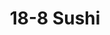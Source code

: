 ---
layout: place
title: "18-8 Sushi"
permalink: /maryland/baltimore/18-8-sushi.html
stateAbbr: MD
stateName: Maryland
cityName: Baltimore
seo:
  name: "18-8 Sushi"
  type: Restaurant
  links: http://www.18-8sushi.com/
description: "Looking for sushi in Baltimore, Maryland? Check out 18-8 Sushi for a delightful Japanese dining experience. Enjoy a variety of sushi and other dishes in a we..."
place_id: ChIJTwD1S68FyIkRH3l_pJP-O64
photos:
  - name: >-
      places/ChIJTwD1S68FyIkRH3l_pJP-O64/photos/AeeoHcLK9qZeyGKqBDwW5pji442k9K9oZTyz2g-fVYXIAA3OLBCCDzqZbjjDMyfp_7ETG59IcrXH6RNBApCvTNpkyvF_ithAejm1qJ3Vp2a2TzKx98XnWeFikoWiZUdHWTZD5b0Gum-VA1PgAPkVs67LK5TIgH57HRIeiFvL2G8v5MUvsWa6lAR-IMUGMHkaFCFnWRmKTtAePDfyL_OciaUhXi1kc9ErpB4441UMxIcWczhhi1GRA637BWo9CBA4vwzyC25DuR68Spec-h1yd6Ne_DCsAkJQnXQSHE8nfaB7iuqTn4uIo8l2HcN9YlQsQOelV6hpQoH5LlaCkiFhLEECcm8fZVZ72Q--s37trK0EBY7NJwHvuiIxiSBh5JrROHr97MBFCEWR2ZhbV_RSfsbXvRVWP3VkTr5DiPXLNsxqGVRRia8
    widthPx: 4624
    heightPx: 3472
    authorAttributions:
      - displayName: Jeremy Doggett
        uri: https://maps.google.com/maps/contrib/109452182067714037915
        photoUri: >-
          https://lh3.googleusercontent.com/a-/ALV-UjXRsxgxgiyCi1f-ezHT-FDdNtJBrIfm0zAJlDMs_8cKy1Oa1JA1Qw=s100-p-k-no-mo
    flagContentUri: >-
      https://www.google.com/local/imagery/report/?cb_client=maps_api_places.places_api&image_key=!1e10!2sCIHM0ogKEICAgIDTiYjA4wE&hl=en-US
    googleMapsUri: >-
      https://www.google.com/maps/place//data=!3m4!1e2!3m2!1sCIHM0ogKEICAgIDTiYjA4wE!2e10!4m2!3m1!1s0x89c805af4bf5004f:0xae3bfe93a47f791f
  - name: >-
      places/ChIJTwD1S68FyIkRH3l_pJP-O64/photos/AeeoHcKFflphwuNcaK7UT57LcN4Hc2fzODWb_B6SBWWcgdr7OIAnkvwoOeSXJ_D_mi_jYdPl9afrVL-XLq64FSgkVPAXUBrCM9TZalGuKvwns1tPsENblikES-n5xlmPRqEVXljN5p_g8P0TJhwFLl5eUUy_hRFoSgRV91TuBwvQwn9GH3mXQevEa5F3uxUlZYdZWyqgYNykznuqXMIueWtyVhEuO7zC6qiUBLmX79_lOaOyPhHS55mAJ7DNxtrBs58qKaFii_9rUDxols024vgTiwlrQjIh9c00KA_aFXlf_Gy26g
    widthPx: 1334
    heightPx: 1067
    authorAttributions:
      - displayName: 18-8 Sushi
        uri: https://maps.google.com/maps/contrib/118127492554144359243
        photoUri: >-
          https://lh3.googleusercontent.com/a/ACg8ocKmkbhdUOAxKX5sgqjGYRKETIeHWU4TQp94ec37CK5HATJF7g=s100-p-k-no-mo
    flagContentUri: >-
      https://www.google.com/local/imagery/report/?cb_client=maps_api_places.places_api&image_key=!1e10!2sAF1QipMAR15EKeReRffbGF21BbRS6Lev8IqK-NwcGzlj&hl=en-US
    googleMapsUri: >-
      https://www.google.com/maps/place//data=!3m4!1e2!3m2!1sAF1QipMAR15EKeReRffbGF21BbRS6Lev8IqK-NwcGzlj!2e10!4m2!3m1!1s0x89c805af4bf5004f:0xae3bfe93a47f791f
  - name: >-
      places/ChIJTwD1S68FyIkRH3l_pJP-O64/photos/AeeoHcI3CEs-7LXa7q1nvBqm4OEflSybXYNdDb-Q_14nWmCttzDzNo0cPzdb8YGBnImc8Bj8Zg5sYQXs_yRF0ymwl0y3gaYgVS7i086sfp63EjAkXA92v1EQyWfrasJz-oXYtYObRUpy6gZ7q-qzRAicCzLISGi0ijHv8JNjHOW9ywqySU6KVVBXHSULxinT7NvGlVoFTjiyrbWF3EYU3tYBoKwhwESINC4MCJL8Gap7eLN-sRUr50kaNB6JUHQ0IG4smT8Mpo0HNYVS0aBGwJbCN_rgjoVJQ6gk7A3o52mItGvKvx-xuocVy_0eQNBhMvDuqRdKObXKs8kHXlb64HxmCTBktTXWrg9S-Vd81yEsXaoCkZu0X9nJGDzypmtpaYtC8XpLsH5CQyl0AGjyQj4JsAvocOWfpTBphUcLCekq_PV4370CwkKVVLMqL0tRCA
    widthPx: 4000
    heightPx: 2578
    authorAttributions:
      - displayName: Dang Vu, DPM
        uri: https://maps.google.com/maps/contrib/108918234291196878578
        photoUri: >-
          https://lh3.googleusercontent.com/a-/ALV-UjWwAGpVjOUGrreXzlhW7yxuT3iQ0ZMLpCbVnNOBu9I2LB5YmEk=s100-p-k-no-mo
    flagContentUri: >-
      https://www.google.com/local/imagery/report/?cb_client=maps_api_places.places_api&image_key=!1e10!2sCIABIhADyc5UoBH7k2fSL0AADHf9&hl=en-US
    googleMapsUri: >-
      https://www.google.com/maps/place//data=!3m4!1e2!3m2!1sCIABIhADyc5UoBH7k2fSL0AADHf9!2e10!4m2!3m1!1s0x89c805af4bf5004f:0xae3bfe93a47f791f
  - name: >-
      places/ChIJTwD1S68FyIkRH3l_pJP-O64/photos/AeeoHcL-RCpKEp30x_US6NwuU3A4twDK844nNjf1xLSI40hCf4kRUAGJUmnk2HSxh88GxdbKM07Drule76QeeV8WZbrVzdHte4LRgqQcSov037wP6c5W-oBmD2hrpLubI2XYxnsABU8QORmaWNsAOGajZmT9Kx--cmVjN3f49wm4_P1z1dNDRcV3uZb_onG5IxvoSD9-hgO6HBZSiADTZXBZulnVIjrK9nof8mAGjMpcjQqDC-KTCEWAsdcHsb6tm8Cl4Hidgu-sNX9UMUgM5tD1G23rB7IcNiHU3Ha7252znkRnXJ4ZQXkToknG7GpNqXqz8mBVNXDNN0ymMvdJ8JktLquGDrzvJ3kgGyt2jvtFuJZugk2E2YidV4p2S8YWL9LRjt_mKTNiogIoHLorX9WgdgApCWzwGXx0kWgflqfdcKRIEg
    widthPx: 4080
    heightPx: 3072
    authorAttributions:
      - displayName: Ross Palermo
        uri: https://maps.google.com/maps/contrib/117339233011003873793
        photoUri: >-
          https://lh3.googleusercontent.com/a/ACg8ocKV91dZHNX15PoMnlKaH5vBxlc7Vy7Z3Efzx-LSgcY6y1VPIw=s100-p-k-no-mo
    flagContentUri: >-
      https://www.google.com/local/imagery/report/?cb_client=maps_api_places.places_api&image_key=!1e10!2sCIHM0ogKEICAgIDd2ea1Gw&hl=en-US
    googleMapsUri: >-
      https://www.google.com/maps/place//data=!3m4!1e2!3m2!1sCIHM0ogKEICAgIDd2ea1Gw!2e10!4m2!3m1!1s0x89c805af4bf5004f:0xae3bfe93a47f791f
  - name: >-
      places/ChIJTwD1S68FyIkRH3l_pJP-O64/photos/AeeoHcJXsXjTooOwBCgnAX5YtmUAXJ3Wm0qKtIRyM2Uh-7ISupPOpU5HJUPtQHZxO_q06Hj-1OSFtAMJBS1naLRKvmZTqi67haHu7WoXhK-a3FargUqaNJhIstFrMzE9LzPbNWE8y1J7r32Bk_Brcwq6p7YEgIZkFwVa9eIP0izRydPgaoyk9MBLWf4oqNl7H_p__RfAfTCQr3u-1Tndrq2HDGe2J0He28qqDnf1akikgr7Qjczf7EN-wnduhjOtz8eWn1vNgBq-q09xTkBTorMIOxjb16w_G77Ev0MPLpHlpBR07qPcT01AkWW-uWW4x1ku47iV_NSG_fskfLzHhN65FKienl9TT9tJsqPauY-QUZoRfO45nyWAr_OBXOwxvVZXGvAc3qytGjqROyuo5Ep0GUG6_6ULIN2H0INiVR8pe_2-Jwpb
    widthPx: 3024
    heightPx: 4032
    authorAttributions:
      - displayName: Zachary Dudley
        uri: https://maps.google.com/maps/contrib/103885500403362811756
        photoUri: >-
          https://lh3.googleusercontent.com/a/ACg8ocL2ReAGiCOb4TsCyYg5T0UcXHZagOj2eTODyniD1EIy4vR11A=s100-p-k-no-mo
    flagContentUri: >-
      https://www.google.com/local/imagery/report/?cb_client=maps_api_places.places_api&image_key=!1e10!2sCIHM0ogKEICAgIDbm9K45AE&hl=en-US
    googleMapsUri: >-
      https://www.google.com/maps/place//data=!3m4!1e2!3m2!1sCIHM0ogKEICAgIDbm9K45AE!2e10!4m2!3m1!1s0x89c805af4bf5004f:0xae3bfe93a47f791f
  - name: >-
      places/ChIJTwD1S68FyIkRH3l_pJP-O64/photos/AeeoHcJQSoyCOg094F_wdT-ogAV1uSc__swU-rSazxRbqHMeoegyN2XuiB64hsrBf7sT9qd8WePlkMP3tyVl3Zs9muGqH5AMx0BxQCGuJcPIMX2Twc21hiLW3x8m3CS5cZksPAubyZ1rND-v-lWBvWv66LY3U1R-xyiAxQJki5-G2fbmir4TE6vJWI6iucmVv1PWpw3HjbnWd0BhxVDk00pRrUK99tUpNuZSuMf4WFNr_7awCIadh68WyEUM67vHEKliNh28QZuLfNVvjYMgl4e5zKD_OiOQD-sJ4fVSkoxKBiOQJw
    widthPx: 1250
    heightPx: 1000
    authorAttributions:
      - displayName: 18-8 Sushi
        uri: https://maps.google.com/maps/contrib/118127492554144359243
        photoUri: >-
          https://lh3.googleusercontent.com/a/ACg8ocKmkbhdUOAxKX5sgqjGYRKETIeHWU4TQp94ec37CK5HATJF7g=s100-p-k-no-mo
    flagContentUri: >-
      https://www.google.com/local/imagery/report/?cb_client=maps_api_places.places_api&image_key=!1e10!2sAF1QipOjFddThFyvGmXdQizOEwowG7kMPZtO1ptY4a_T&hl=en-US
    googleMapsUri: >-
      https://www.google.com/maps/place//data=!3m4!1e2!3m2!1sAF1QipOjFddThFyvGmXdQizOEwowG7kMPZtO1ptY4a_T!2e10!4m2!3m1!1s0x89c805af4bf5004f:0xae3bfe93a47f791f
  - name: >-
      places/ChIJTwD1S68FyIkRH3l_pJP-O64/photos/AeeoHcLXINErsdlOywLH1XAK-HD3RgSRGsinw3aqmggSJbaoZ5dfRivzx20KLgj8wcd51As-IKbJ-ZUu5N9y0EHlYKELmlJxB6YqVzwYwACSqNgZC2pEwamqCyuWGyEpbk31y-LbRlkuwuwEtNZrUF7qUBBYtltHCLpu494iixXiVQ-KZ-x3BWp-FkMKv2S-uirlsGSzJj5cSPmyS8qRTdqkOFIimXdOHFQXTNF8JaMJZCPRLZeeA30Hboy6GyJg1o-U2B4g1SWwz-2nlIcBb9-hKwwW0dyl4phDkQMIDo2l2KF4qf-fySYt-IKf32RIa3UslEnl-NeAvkDezOWdGwyXAHWrddUkeCiEr5FgGNZ-XpdPo7UihzIc_ySCeeiqT9PwOHpHibg9FsMVN4WOOMJOUW-bNNU43zjjNc8fF7bLEk1LUQ
    widthPx: 4000
    heightPx: 3000
    authorAttributions:
      - displayName: Aravis Chiang
        uri: https://maps.google.com/maps/contrib/116246454092052960670
        photoUri: >-
          https://lh3.googleusercontent.com/a-/ALV-UjUQDSPOLFz1CDWxCnWMGUmvv8SSgojk7rif0_iTs_wprgXkNqbhwQ=s100-p-k-no-mo
    flagContentUri: >-
      https://www.google.com/local/imagery/report/?cb_client=maps_api_places.places_api&image_key=!1e10!2sCIHM0ogKEICAgICHlvaGNw&hl=en-US
    googleMapsUri: >-
      https://www.google.com/maps/place//data=!3m4!1e2!3m2!1sCIHM0ogKEICAgICHlvaGNw!2e10!4m2!3m1!1s0x89c805af4bf5004f:0xae3bfe93a47f791f
  - name: >-
      places/ChIJTwD1S68FyIkRH3l_pJP-O64/photos/AeeoHcLPACJqf20hkzRanNTu0xszCTkeXOLZqGdXEIHgCn0TzLv9178kQD4WFEwffieaS2LwphraS3VJMeVW3NkmYL4ly7Cuk_cg6LryH8H-feivI-rbq8be2bc-8hTtS43w4Patpdd3M0AdLZZCFiolUpb60FX-mh02_l7pC0AfQWSM_bCZ42pAkd47-Wys60tQ4eNtiwU3tudME-dFRt7YwgxexB9kUW88ZtLqougMj-lrL2d3nSr4YtIQjBbXG5-Eb1R22yOSO7pWBwS7IpuaIxv3kO_0OeCcrIdFMv-ZlgGyKZm0ep0QQ4-NirdFazqwrtMfKicQljIaXPhGXOPjA5kYvnwUV3FkDS0vqSnqxlugJ4RiOCdB1CTR5OH82z19lmhUu7fRV2dKw6DC8anJ8V9bEucr8EIl4_pomoOS0rPHbOf6jI77CeeuMrJ6H96e
    widthPx: 3754
    heightPx: 2868
    authorAttributions:
      - displayName: Dang Vu, DPM
        uri: https://maps.google.com/maps/contrib/108918234291196878578
        photoUri: >-
          https://lh3.googleusercontent.com/a-/ALV-UjWwAGpVjOUGrreXzlhW7yxuT3iQ0ZMLpCbVnNOBu9I2LB5YmEk=s100-p-k-no-mo
    flagContentUri: >-
      https://www.google.com/local/imagery/report/?cb_client=maps_api_places.places_api&image_key=!1e10!2sCIABIhADyc5UoBH7k2fSLz0AC4Ew&hl=en-US
    googleMapsUri: >-
      https://www.google.com/maps/place//data=!3m4!1e2!3m2!1sCIABIhADyc5UoBH7k2fSLz0AC4Ew!2e10!4m2!3m1!1s0x89c805af4bf5004f:0xae3bfe93a47f791f
  - name: >-
      places/ChIJTwD1S68FyIkRH3l_pJP-O64/photos/AeeoHcKc2_F_3Bi7rRaYVWn-TEbhUPkdqpPYQ3NbpvB-rGie020ZfFWH7S1JQhwUMHZnlr7CuiO8kKyxlvnL-o2iasgyRF75HzVgcU878T28hhnjTZZA0Z8dAxd5-r7AfuyYqVR4q-HvZTQFUKczJeJI6LMCQh5aF1hJ6b4lhkR5yGht__LfNCa3hctDXH97zAQUZOlEIRD5LLCJ6ZRcg4bTwUgiXkrca0R31UO6zoH1NZCZElFRzZFpE5geOD-nwYp1ykj0y-yr0YQwvFB9lhGejRDwxnvBOvtMcx3s5LuDpXpn_AllVx7RNIWe9jkK9k8dD2MnMng-5cBuyWpR1yJKdS6CDuLHxInAygL6-0Hc0vA-oMcBn1s04vAhMNisExHwefA1VtFN5udUIw-jzYRWeM51tVgNuAgIz6mSEvJv0YlAyA
    widthPx: 4032
    heightPx: 3024
    authorAttributions:
      - displayName: Priyanka Ray
        uri: https://maps.google.com/maps/contrib/104803214047255799339
        photoUri: >-
          https://lh3.googleusercontent.com/a-/ALV-UjWjTql5Ogf9skibb6DY0uVoD1pEy9SWYx3-gwi3ZCv9YgbYksY9=s100-p-k-no-mo
    flagContentUri: >-
      https://www.google.com/local/imagery/report/?cb_client=maps_api_places.places_api&image_key=!1e10!2sCIHM0ogKEICAgIDJjbfVRA&hl=en-US
    googleMapsUri: >-
      https://www.google.com/maps/place//data=!3m4!1e2!3m2!1sCIHM0ogKEICAgIDJjbfVRA!2e10!4m2!3m1!1s0x89c805af4bf5004f:0xae3bfe93a47f791f
  - name: >-
      places/ChIJTwD1S68FyIkRH3l_pJP-O64/photos/AeeoHcKpptIKFwxxKLRCvQmS2rxZNmjZvCwK9JnvNY8g_1D0QhDsm-7cytd7TiKUiSDn_s3rvHWrLIUGVFZkfJHzWJuBdmxaJVQ5tPTfeT1Bi3bBhEGlIH8KmkX9cDrncXyZLFamqFCWQnJm7OH9Zp8pPvdIKsrETInzV4LV0gEtYQoKeNV1m0rcj3d_32DIoVMIy5F-_0fdT8ghs9ODcS67nh9oyVu4npmUTE50aYwsRDA67oQu4-ztoAPJ30SC0Z17GLeM7uPGPm65ZhTeQroDqxNn487sIVx7KYiKP_PdKxvRkJQ3oa7cT1BzWmfXZuT4kIkghKkD6N5M3rWtkkJ2J9EYhso3tuzSsYGFZh-KGI0Tlt45l37cshXD_SdWXhqOC9AC2hu8q6q48EN4syfwTu_1t1FJGX0lLEY_ndd3P5Cipg
    widthPx: 3024
    heightPx: 4032
    authorAttributions:
      - displayName: Rebecca Krauss Giacomelli
        uri: https://maps.google.com/maps/contrib/113111177955909663367
        photoUri: >-
          https://lh3.googleusercontent.com/a-/ALV-UjXgUZgZ8rGoKjuZoUfdCydnNiy3LTTS-q8w6TFcqfacbcmLLpjO=s100-p-k-no-mo
    flagContentUri: >-
      https://www.google.com/local/imagery/report/?cb_client=maps_api_places.places_api&image_key=!1e10!2sCIHM0ogKEICAgICbtsjYSA&hl=en-US
    googleMapsUri: >-
      https://www.google.com/maps/place//data=!3m4!1e2!3m2!1sCIHM0ogKEICAgICbtsjYSA!2e10!4m2!3m1!1s0x89c805af4bf5004f:0xae3bfe93a47f791f
address: '727 W 40th St #138, Baltimore, MD 21211, USA'
street: '727 W 40th St #138'
city: Baltimore
state: MD
zip: '21211'
country: USA
neighborhood: Hampden
latitude: '39.335314'
longitude: '-76.630126'
accessibility_options:
  wheelchairAccessibleParking: true
  wheelchairAccessibleEntrance: true
  wheelchairAccessibleRestroom: true
  wheelchairAccessibleSeating: true
business_status: OPERATIONAL
name: 18-8 Sushi
google_maps_links:
  directionsUri: >-
    https://www.google.com/maps/dir//''/data=!4m7!4m6!1m1!4e2!1m2!1m1!1s0x89c805af4bf5004f:0xae3bfe93a47f791f!3e0
  placeUri: https://maps.google.com/?cid=12554908296298854687
  writeAReviewUri: >-
    https://www.google.com/maps/place//data=!4m3!3m2!1s0x89c805af4bf5004f:0xae3bfe93a47f791f!12e1
  reviewsUri: >-
    https://www.google.com/maps/place//data=!4m4!3m3!1s0x89c805af4bf5004f:0xae3bfe93a47f791f!9m1!1b1
  photosUri: >-
    https://www.google.com/maps/place//data=!4m3!3m2!1s0x89c805af4bf5004f:0xae3bfe93a47f791f!10e5
primary_type: Japanese Restaurant
opening_hours:
  regular: null
  current: null
secondary_opening_hours:
  regular:
    weekdayDescriptions: null
    type: null
  current:
    weekdayDescriptions: null
    type: null
phone: (410) 889-1888
price_level: PRICE_LEVEL_MODERATE
price_range: $20 &ndash; $30
rating: '4.0'
rating_count: 162
website: http://www.18-8sushi.com/
reviews: null
parking_options: null
payment_options: null
allow_dogs: null
curbside_pickup: null
delivery: null
dine_in: null
good_for_children: null
good_for_groups: null
good_for_sports: null
live_music: null
menu_for_children: null
outdoor_seating: null
reservable: null
restroom: null
serves_beer: null
serves_breakfast: null
serves_brunch: null
serves_cocktails: null
serves_coffee: null
serves_dinner: null
serves_dessert: null
serves_lunch: null
serves_vegetarian_food: null
serves_wine: null
takeout: null
summary: null

---